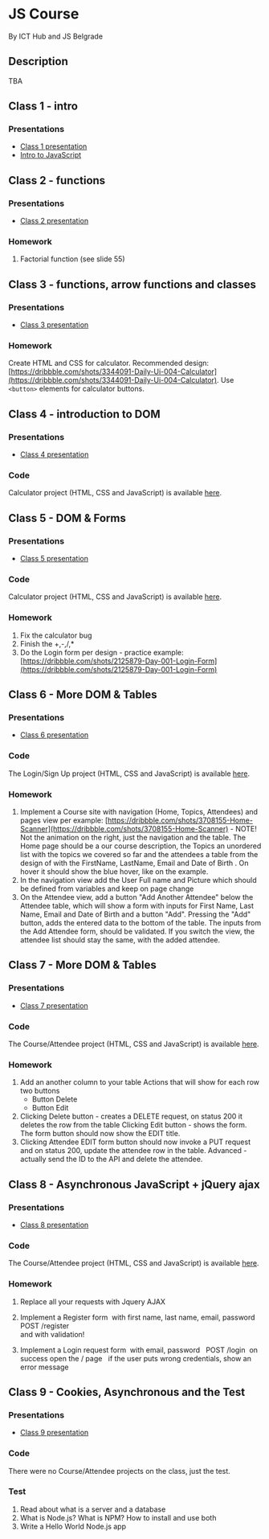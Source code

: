 # JS Course

By ICT Hub and JS Belgrade

## Description

TBA

## Class 1 - intro

### Presentations

- [Class 1 presentation](./presentations/class1.pdf)
- [Intro to JavaScript](https://speakerdeck.com/slobodan/osnove-javascripta)

## Class 2 - functions

### Presentations

- [Class 2 presentation](./presentations/class2.pdf)

### Homework

1. Factorial function (see slide 55)

## Class 3 - functions, arrow functions and classes

### Presentations

- [Class 3 presentation](./presentations/class3.pdf)

### Homework

Create HTML and CSS for calculator. Recommended design: [https://dribbble.com/shots/3344091-Daily-Ui-004-Calculator](https://dribbble.com/shots/3344091-Daily-Ui-004-Calculator). Use `<button>` elements for calculator buttons.

## Class 4 - introduction to DOM

### Presentations

- [Class 4 presentation](./presentations/class4.pdf)

### Code

Calculator project (HTML, CSS and JavaScript) is available [here](exercises/class4).

## Class 5 - DOM & Forms

### Presentations

- [Class 5 presentation](./presentations/class5.pdf)

### Code

Calculator project (HTML, CSS and JavaScript) is available [here](exercises/class5).

### Homework
1. Fix the calculator bug
2. Finish the +,-,/,*
3. Do the Login form per design - practice example: [https://dribbble.com/shots/2125879-Day-001-Login-Form](https://dribbble.com/shots/2125879-Day-001-Login-Form)

## Class 6 - More DOM & Tables

### Presentations

- [Class 6 presentation](./presentations/class6.pdf)

### Code

 The Login/Sign Up project (HTML, CSS and JavaScript) is available [here](exercises/class6). 

### Homework
1. Implement a Course site with navigation (Home, Topics, Attendees) and pages view per example: [https://dribbble.com/shots/3708155-Home-Scanner](https://dribbble.com/shots/3708155-Home-Scanner) - NOTE! Not the animation on the right, just the navigation and the table.
The Home page should be a our course description, the Topics an unordered list with the topics we covered so far and the attendees a table from the design of with the FirstName, LastName, Email and Date of Birth . On hover it should show the blue hover, like on the example.
2. In the navigation view add the User Full name and Picture which should be defined from variables and keep on page change
3. On the Attendee view, add a button "Add Another Attendee" below the Attendee table, which will show a form with inputs for First Name, Last Name, Email and Date of Birth and a button "Add". Pressing the "Add" button, adds the entered data to the bottom of the table. The inputs from the Add Attendee form, should be validated. If you switch the view, the attendee list should stay the same, with the added attendee.

## Class 7 - More DOM & Tables

### Presentations

- [Class 7 presentation](./presentations/class7.pdf)

### Code

 The Course/Attendee project (HTML, CSS and JavaScript) is available [here](exercises/class7).

### Homework
1. Add an another column to your table Actions that will show for each row two buttons
    - Button Delete 
    - Button Edit 
2. Clicking Delete button - creates a DELETE request, on status 200 it deletes the row from the table
   Clicking Edit button - shows the form. The form button should now show the EDIT title.
3. Clicking Attendee EDIT form button should now invoke a PUT request and on status 200, update the attendee row in the table. Advanced - actually send the ID to the API and delete the attendee.


## Class 8 - Asynchronous JavaScript + jQuery ajax

### Presentations

- [Class 8 presentation](./presentations/class8.pdf)

### Code

 The Course/Attendee project (HTML, CSS and JavaScript) is available [here](exercises/class8).

### Homework
1. Replace all your requests with Jquery AJAX 
2. Implement a Register form  with first name, last name, email, password   
POST /register     
and with validation!

3. Implement a Login request form  with email, password 
  POST /login
 on success open the / page  
if the user puts wrong credentials, show an error message

## Class 9 - Cookies, Asynchronous and the Test

### Presentations

- [Class 9 presentation](./presentations/class9.pdf)

### Code

 There were no Course/Attendee projects on the class, just the test.
 
### Test
1. Read about what is a server and a database
2. What is Node.js? What is NPM? How to install and use both
3. Write a Hello World Node.js app